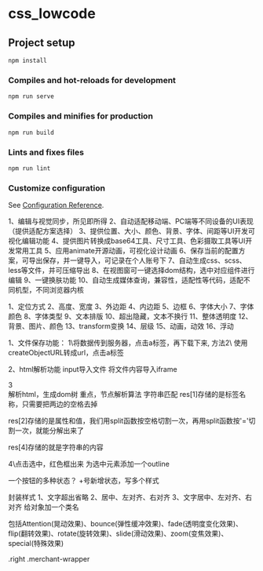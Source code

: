 # css_lowcode

## Project setup
```
npm install
```

### Compiles and hot-reloads for development
```
npm run serve
```

### Compiles and minifies for production
```
npm run build
```

### Lints and fixes files
```
npm run lint
```

### Customize configuration
See [Configuration Reference](https://cli.vuejs.org/config/).


1、编辑与视觉同步，所见即所得
2、自动适配移动端、PC端等不同设备的UI表现（提供适配方案选择）
3、提供位置、大小、颜色、背景、字体、间距等UI开发可视化编辑功能
4、提供图片转换成base64工具、尺寸工具、色彩摄取工具等UI开发常用工具
5、应用animate开源动画，可视化设计动画
6、保存当前的配置方案，可导出保存，并一键导入，可记录在个人账号下
7、自动生成css、scss、less等文件，并可压缩导出
8、在视图窗可一键选择dom结构，选中对应组件进行编辑
9、一键换肤功能
10、自动生成媒体查询，兼容性，适配性等代码，适配不同机型，不同浏览器内核



1、定位方式
2、高度、宽度
3、外边距
4、内边距
5、边框
6、字体大小
7、字体颜色
8、字体类型
9、文本排版
10、超出隐藏，文本不换行
11、整体透明度
12、背景、图片、颜色
13、transform变换
14、层级
15、动画，动效
16、浮动



1、文件保存功能：
1\将数据传到服务器，点击a标签，再下载下来,
方法2\ 使用createObjectURL转成url，点击a标签


2、html解析功能
input导入文件
将文件内容导入iframe

3\
解析html，生成dom树
重点，节点解析算法
字符串匹配
res[1]存储的是标签名称，只需要把两边的空格去掉

res[2]存储的是属性和值，我们用split函数按空格切割一次，再用split函数按'='切割一次，就能分解出来了

res[4]存储的就是字符串的内容

4\点击选中，红色框出来
为选中元素添加一个outline



一个按钮的多种状态？
+号新增状态，写多个样式



封装样式
1、文字超出省略
2、居中、左对齐、右对齐
3、文字居中、左对齐、右对齐
给对象加一个类名


包括Attention(晃动效果)、bounce(弹性缓冲效果)、fade(透明度变化效果)、flip(翻转效果)、rotate(旋转效果)、slide(滑动效果)、zoom(变焦效果)、special(特殊效果)

.right .merchant-wrapper 